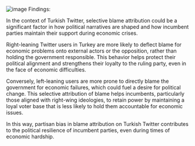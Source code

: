 ![image](https://github.com/user-attachments/assets/299efb1f-6a15-440c-86a8-2940aefa8f6f)
Findings: 

In the context of Turkish Twitter, selective blame attribution could be a significant factor in how political narratives are shaped and how incumbent parties maintain their support during economic crises.

Right-leaning Twitter users in Turkey are more likely to deflect blame for economic problems onto external actors or the opposition, rather than holding the government responsible. This behavior helps protect their political alignment and strengthens their loyalty to the ruling party, even in the face of economic difficulties.

Conversely, left-leaning users are more prone to directly blame the government for economic failures, which could fuel a desire for political change. This selective attribution of blame helps incumbents, particularly those aligned with right-wing ideologies, to retain power by maintaining a loyal voter base that is less likely to hold them accountable for economic issues.

In this way, partisan bias in blame attribution on Turkish Twitter contributes to the political resilience of incumbent parties, even during times of economic hardship.
